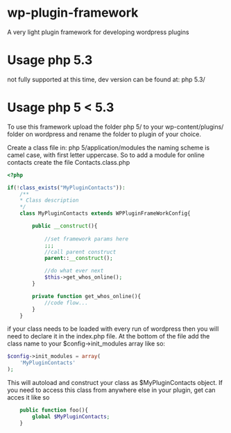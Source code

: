 wp-plugin-framework
===================

A very light plugin framework for developing wordpress plugins

Usage php 5.3
=============
not fully supported at this time, dev version can be found at:
php 5.3/

Usage php 5 < 5.3
===================
To use this framework upload the folder 
php 5/ 
to your 
wp-content/plugins/ 
folder on wordpress and rename the folder to plugin of your choice.

Create a class file in:
php 5/application/modules
the naming scheme is camel case, with first letter uppercase. So to add a module
for online contacts create the file
Contacts.class.php
```php
<?php

if(!class_exists("MyPluginContacts")):
	/**
	* Class description 
	*/
	class MyPluginContacts extends WPPluginFrameWorkConfig{

		public __construct(){
			
			//set framework params here
			;;;
			//call parent construct
			parent::__construct();

			//do what ever next
			$this->get_whos_online();
		}

		private function get_whos_online(){
			//code flow...
		}
	}
```

if your class needs to be loaded with every run of wordpress then you will need 
to declare it in the index.php file. At the bottom of the file add the class
name to your $config->init_modules array like so:
```php
$config->init_modules = array(
	'MyPluginContacts'
);
```
This will autoload and construct your class as $MyPluginContacts object. If you
need to access this class from anywhere else in your plugin, get can acces it
like so
```php
	public function foo(){
		global $MyPluginContacts;
	}
```